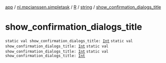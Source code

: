 [app](../../../index.md) / [nl.mpcjanssen.simpletask](../../index.md) / [R](../index.md) / [string](index.md) / [show_confirmation_dialogs_title](.)

# show_confirmation_dialogs_title

`static val show_confirmation_dialogs_title: `[`Int`](https://kotlinlang.org/api/latest/jvm/stdlib/kotlin/-int/index.html)
`static val show_confirmation_dialogs_title: `[`Int`](https://kotlinlang.org/api/latest/jvm/stdlib/kotlin/-int/index.html)
`static val show_confirmation_dialogs_title: `[`Int`](https://kotlinlang.org/api/latest/jvm/stdlib/kotlin/-int/index.html)
`static val show_confirmation_dialogs_title: `[`Int`](https://kotlinlang.org/api/latest/jvm/stdlib/kotlin/-int/index.html)